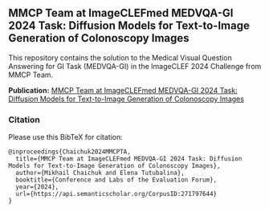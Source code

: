## MMCP Team at ImageCLEFmed MEDVQA-GI 2024 Task: Diffusion Models for Text-to-Image Generation of Colonoscopy Images

This repository contains the solution to the Medical Visual Question Answering for GI Task (MEDVQA-GI) in the ImageCLEF 2024 Challenge from MMCP Team.

**Publication:** [MMCP Team at ImageCLEFmed MEDVQA-GI 2024 Task: Diffusion Models for Text-to-Image Generation of Colonoscopy Images](https://ceur-ws.org/Vol-3740/paper-142.pdf)

### Citation

Please use this BibTeX for citation:

```
@inproceedings{Chaichuk2024MMCPTA,
  title={MMCP Team at ImageCLEFmed MEDVQA-GI 2024 Task: Diffusion Models for Text-to-Image Generation of Colonoscopy Images},
  author={Mikhail Chaichuk and Elena Tutubalina},
  booktitle={Conference and Labs of the Evaluation Forum},
  year={2024},
  url={https://api.semanticscholar.org/CorpusID:271797644}
}
```
